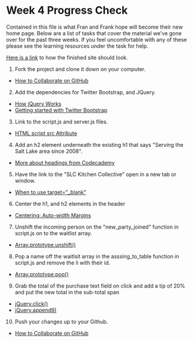 Week 4 Progress Check
==================
Contained in this file is what Fran and Frank hope will become their new home page. Below are a list of tasks that cover the material we've gone over for the past three weeks. If you feel uncomfortable with any of these please see the learning resources under the task for help.

[Here is a link](http://bit.ly/fran-and-franks-diner) to how the finished site should look.

1. Fork the project and clone it down on your computer.
 - [How to Collaborate on GitHub](http://dev.tutsplus.com/tutorials/how-to-collaborate-on-github--net-34267)
2. Add the dependencies for Twitter Bootstrap, and JQuery.
 - [How jQuery Works](http://learn.jquery.com/about-jquery/how-jquery-works/)
 - [Getting started with Twitter Bootstrap](http://getbootstrap.com/getting-started/)
3. Link to the script.js and server.js files.
 - [HTML script src Attribute](http://www.w3schools.com/tags/att_script_src.asp)
4. Add an h2 element underneath the existing h1 that says "Serving the Salt Lake area since 2008".
 - [More about headings from Codecademy](http://www.codecademy.com/courses/web-beginner-en-HZA3b/1/2?curriculum_id=50579fb998b470000202dc8b)
5. Have the link to the "SLC Kitchen Collective" open in a new tab or window.
 - [When to use target="_blank"](http://css-tricks.com/use-target_blank/)
6. Center the h1, and h2 elements in the header
 - [Centering: Auto-width Margins](http://bluerobot.com/web/css/center1.html)
7. Unshift the incoming person on the "new_party_joined" function in script.js on to the waitlist array.
 - [Array.prototype.unshift()](https://developer.mozilla.org/en-US/docs/Web/JavaScript/Reference/Global_Objects/Array/unshift)
8. Pop a name off the waitlsit array in the asssing_to_table function in script.js and remove the li with their id.
 - [Array.prototype.pop()](https://developer.mozilla.org/en-US/docs/Web/JavaScript/Reference/Global_Objects/Array/pop)
9. Grab the total of the purchase text field on click and add a tip of 20% and put the new total in the sub-total span
 - [jQuery.click()](http://api.jquery.com/click/)
 - [jQuery.append9)](http://api.jquery.com/append/)
10.  Push your changes up to your Github.
 - [How to Collaborate on GitHub](http://dev.tutsplus.com/tutorials/how-to-collaborate-on-github--net-34267)
